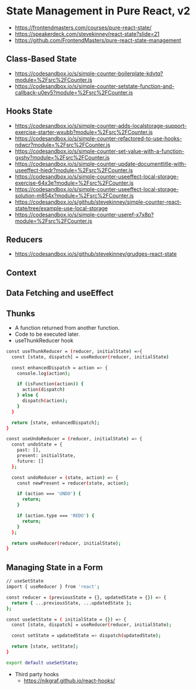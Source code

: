 # State Management in Pure React, v2

* <https://frontendmasters.com/courses/pure-react-state/>
* <https://speakerdeck.com/stevekinney/react-state?slide=21>
* <https://github.com/FrontendMasters/pure-react-state-management>

## Class-Based State

* <https://codesandbox.io/s/simple-counter-boilerplate-kdvtq?module=%2Fsrc%2FCounter.js>
* <https://codesandbox.io/s/simple-counter-setstate-function-and-callback-u0ev5?module=%2Fsrc%2FCounter.js>

## Hooks State

* <https://codesandbox.io/s/simple-counter-adds-localstorage-support-exercise-starter-wxubb?module=%2Fsrc%2FCounter.js>
* <https://codesandbox.io/s/simple-counter-refactored-to-use-hooks-ndwcr?module=%2Fsrc%2FCounter.js>
* <https://codesandbox.io/s/simple-counter-set-value-with-a-function-gxshy?module=%2Fsrc%2FCounter.js>
* <https://codesandbox.io/s/simple-counter-update-documenttitle-with-useeffect-hjedr?module=%2Fsrc%2FCounter.js>
* <https://codesandbox.io/s/simple-counter-useeffect-local-storage-exercise-64x3e?module=%2Fsrc%2FCounter.js>
* <https://codesandbox.io/s/simple-counter-useeffect-local-storage-solution-m854x?module=%2Fsrc%2FCounter.js>
* <https://codesandbox.io/s/github/stevekinney/simple-counter-react-state/tree/example-use-local-storage>
* <https://codesandbox.io/s/simple-counter-useref-x7x8p?module=%2Fsrc%2FCounter.js>

## Reducers

* <https://codesandbox.io/s/github/stevekinney/grudges-react-state>

## Context

## Data Fetching and useEffect

## Thunks

* A function returned from another function.
* Code to be executed later.
* useThunkReducer hook

```bash
const useThunkReducer = (reducer, initialState) =>{
  const [state, dispatch] = useReducer(reducer, initialState)

  const enhancedDispatch = action => {
    console.log(action);

    if (isFunction(action)) {
      action(dispatch)
    } else {
      dispatch(action);
    }
  }

  return [state, enhancedDispatch];
}
```

```bash
const useUndoReducer = (reducer, initialState) => {
  const undoState = {
    past: [],
    present: initialState,
    future: []
  };

  const undoReducer = (state, action) => {
    const newPresent = reducer(state, action);

    if (action === 'UNDO') {
      return;
    }

    if (action.type === 'REDO') {
      return;
    }
  };

  return useReducer(reducer, initialState);
}
```

## Managing State in a Form

```bash
// useSetState
import { useReducer } from 'react';

const reducer = (previousState = {}, updatedState = {}) => {
  return { ...previousState, ...updatedState };
};

const useSetState = ( initialState = {}) => {
  const [state, dispatch] = useReducer(reducer, initialState);

  const setState = updatedState => dispatch(updatedState);

  return [state, setState];
}

export default useSetState;

```

* Third party hooks
  * <https://nikgraf.github.io/react-hooks/>
